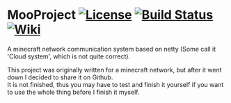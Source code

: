 # MooProject [![License](https://img.shields.io/badge/license-GPLv2-blue.svg)](https://github.com/Superioz/MooProject/blob/master/LICENSE) [![Build Status](https://travis-ci.org/Superioz/MooProject.svg?branch=master)](https://travis-ci.org/Superioz/MooProject) [![Wiki](https://img.shields.io/badge/wiki-click%20here-%2333bbff.svg)](https://github.com/Superioz/MooProject/wiki)
A minecraft network communication system based on netty (Some call it 'Cloud system', which is not quite correct).

This project was originally written for a minecraft network, but after it went down I decided to share it on Github.  
It is not finished, thus you may have to test and finish it yourself if you want to use the whole thing before I finish it myself.
